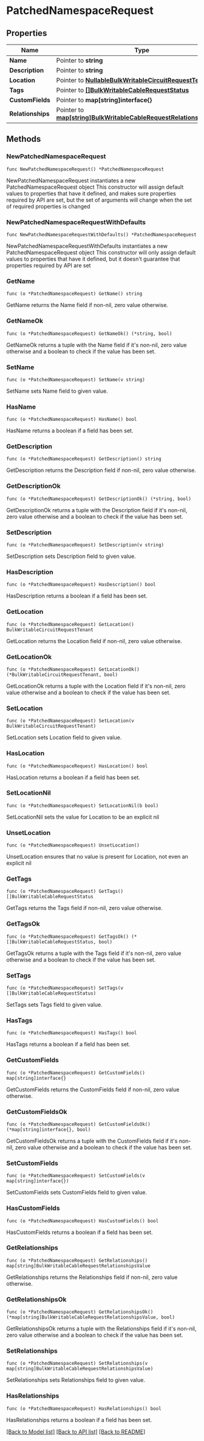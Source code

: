 # PatchedNamespaceRequest

## Properties

Name | Type | Description | Notes
------------ | ------------- | ------------- | -------------
**Name** | Pointer to **string** |  | [optional] 
**Description** | Pointer to **string** |  | [optional] 
**Location** | Pointer to [**NullableBulkWritableCircuitRequestTenant**](BulkWritableCircuitRequestTenant.md) |  | [optional] 
**Tags** | Pointer to [**[]BulkWritableCableRequestStatus**](BulkWritableCableRequestStatus.md) |  | [optional] 
**CustomFields** | Pointer to **map[string]interface{}** |  | [optional] 
**Relationships** | Pointer to [**map[string]BulkWritableCableRequestRelationshipsValue**](BulkWritableCableRequestRelationshipsValue.md) |  | [optional] 

## Methods

### NewPatchedNamespaceRequest

`func NewPatchedNamespaceRequest() *PatchedNamespaceRequest`

NewPatchedNamespaceRequest instantiates a new PatchedNamespaceRequest object
This constructor will assign default values to properties that have it defined,
and makes sure properties required by API are set, but the set of arguments
will change when the set of required properties is changed

### NewPatchedNamespaceRequestWithDefaults

`func NewPatchedNamespaceRequestWithDefaults() *PatchedNamespaceRequest`

NewPatchedNamespaceRequestWithDefaults instantiates a new PatchedNamespaceRequest object
This constructor will only assign default values to properties that have it defined,
but it doesn't guarantee that properties required by API are set

### GetName

`func (o *PatchedNamespaceRequest) GetName() string`

GetName returns the Name field if non-nil, zero value otherwise.

### GetNameOk

`func (o *PatchedNamespaceRequest) GetNameOk() (*string, bool)`

GetNameOk returns a tuple with the Name field if it's non-nil, zero value otherwise
and a boolean to check if the value has been set.

### SetName

`func (o *PatchedNamespaceRequest) SetName(v string)`

SetName sets Name field to given value.

### HasName

`func (o *PatchedNamespaceRequest) HasName() bool`

HasName returns a boolean if a field has been set.

### GetDescription

`func (o *PatchedNamespaceRequest) GetDescription() string`

GetDescription returns the Description field if non-nil, zero value otherwise.

### GetDescriptionOk

`func (o *PatchedNamespaceRequest) GetDescriptionOk() (*string, bool)`

GetDescriptionOk returns a tuple with the Description field if it's non-nil, zero value otherwise
and a boolean to check if the value has been set.

### SetDescription

`func (o *PatchedNamespaceRequest) SetDescription(v string)`

SetDescription sets Description field to given value.

### HasDescription

`func (o *PatchedNamespaceRequest) HasDescription() bool`

HasDescription returns a boolean if a field has been set.

### GetLocation

`func (o *PatchedNamespaceRequest) GetLocation() BulkWritableCircuitRequestTenant`

GetLocation returns the Location field if non-nil, zero value otherwise.

### GetLocationOk

`func (o *PatchedNamespaceRequest) GetLocationOk() (*BulkWritableCircuitRequestTenant, bool)`

GetLocationOk returns a tuple with the Location field if it's non-nil, zero value otherwise
and a boolean to check if the value has been set.

### SetLocation

`func (o *PatchedNamespaceRequest) SetLocation(v BulkWritableCircuitRequestTenant)`

SetLocation sets Location field to given value.

### HasLocation

`func (o *PatchedNamespaceRequest) HasLocation() bool`

HasLocation returns a boolean if a field has been set.

### SetLocationNil

`func (o *PatchedNamespaceRequest) SetLocationNil(b bool)`

 SetLocationNil sets the value for Location to be an explicit nil

### UnsetLocation
`func (o *PatchedNamespaceRequest) UnsetLocation()`

UnsetLocation ensures that no value is present for Location, not even an explicit nil
### GetTags

`func (o *PatchedNamespaceRequest) GetTags() []BulkWritableCableRequestStatus`

GetTags returns the Tags field if non-nil, zero value otherwise.

### GetTagsOk

`func (o *PatchedNamespaceRequest) GetTagsOk() (*[]BulkWritableCableRequestStatus, bool)`

GetTagsOk returns a tuple with the Tags field if it's non-nil, zero value otherwise
and a boolean to check if the value has been set.

### SetTags

`func (o *PatchedNamespaceRequest) SetTags(v []BulkWritableCableRequestStatus)`

SetTags sets Tags field to given value.

### HasTags

`func (o *PatchedNamespaceRequest) HasTags() bool`

HasTags returns a boolean if a field has been set.

### GetCustomFields

`func (o *PatchedNamespaceRequest) GetCustomFields() map[string]interface{}`

GetCustomFields returns the CustomFields field if non-nil, zero value otherwise.

### GetCustomFieldsOk

`func (o *PatchedNamespaceRequest) GetCustomFieldsOk() (*map[string]interface{}, bool)`

GetCustomFieldsOk returns a tuple with the CustomFields field if it's non-nil, zero value otherwise
and a boolean to check if the value has been set.

### SetCustomFields

`func (o *PatchedNamespaceRequest) SetCustomFields(v map[string]interface{})`

SetCustomFields sets CustomFields field to given value.

### HasCustomFields

`func (o *PatchedNamespaceRequest) HasCustomFields() bool`

HasCustomFields returns a boolean if a field has been set.

### GetRelationships

`func (o *PatchedNamespaceRequest) GetRelationships() map[string]BulkWritableCableRequestRelationshipsValue`

GetRelationships returns the Relationships field if non-nil, zero value otherwise.

### GetRelationshipsOk

`func (o *PatchedNamespaceRequest) GetRelationshipsOk() (*map[string]BulkWritableCableRequestRelationshipsValue, bool)`

GetRelationshipsOk returns a tuple with the Relationships field if it's non-nil, zero value otherwise
and a boolean to check if the value has been set.

### SetRelationships

`func (o *PatchedNamespaceRequest) SetRelationships(v map[string]BulkWritableCableRequestRelationshipsValue)`

SetRelationships sets Relationships field to given value.

### HasRelationships

`func (o *PatchedNamespaceRequest) HasRelationships() bool`

HasRelationships returns a boolean if a field has been set.


[[Back to Model list]](../README.md#documentation-for-models) [[Back to API list]](../README.md#documentation-for-api-endpoints) [[Back to README]](../README.md)



